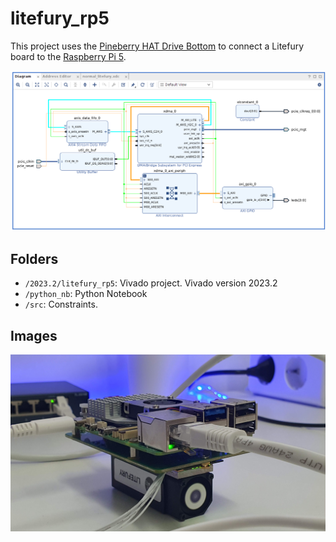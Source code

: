 # litefury_rp5

This project uses the [Pineberry HAT Drive Bottom](https://pineberrypi.com/products/hatdrive-bottom-2230-2242-2280-for-rpi5) to connect a Litefury board to the [Raspberry Pi 5](https://www.raspberrypi.com/products/raspberry-pi-5/).

![](img/2024-02-18-connecting-litefury-to-raspberrypi5_img1.png)

## Folders

- `/2023.2/litefury_rp5`: Vivado project. Vivado version 2023.2
- `/python_nb`: Python Notebook
- `/src`: Constraints.

## Images

![](img/2024-02-18-connecting-litefury-to-raspberrypi5_img5.jpg)



